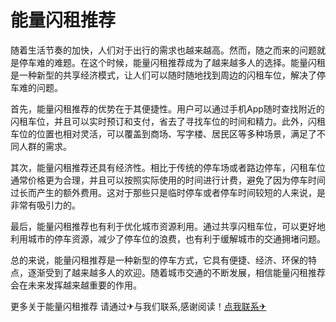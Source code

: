 # 能量闪租推荐

随着生活节奏的加快，人们对于出行的需求也越来越高。然而，随之而来的问题就是停车难的难题。在这个时候，能量闪租推荐成为了越来越多人的选择。能量闪租是一种新型的共享经济模式，让人们可以随时随地找到周边的闪租车位，解决了停车难的问题。

首先，能量闪租推荐的优势在于其便捷性。用户可以通过手机App随时查找附近的闪租车位，并且可以实时预订和支付，省去了寻找车位的时间和精力。此外，闪租车位的位置也相对灵活，可以覆盖到商场、写字楼、居民区等多种场景，满足了不同人群的需求。

其次，能量闪租推荐还具有经济性。相比于传统的停车场或者路边停车，闪租车位通常价格更为合理，并且可以按照实际使用的时间进行计费，避免了因为停车时间过长而产生的额外费用。这对于那些只是临时停车或者停车时间较短的人来说，是非常有吸引力的。

最后，能量闪租推荐也有利于优化城市资源利用。通过共享闪租车位，可以更好地利用城市的停车资源，减少了停车位的浪费，也有利于缓解城市的交通拥堵问题。

总的来说，能量闪租推荐是一种新型的停车方式，它具有便捷、经济、环保的特点，逐渐受到了越来越多人的欢迎。随着城市交通的不断发展，相信能量闪租推荐会在未来发挥越来越重要的作用。

更多关于能量闪租推荐 请通过✈与我们联系,感谢阅读！[点我联系✈](https://file.G208.com)